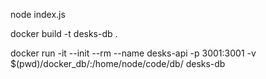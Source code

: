 node index.js

docker build -t desks-db .

docker run -it --init --rm --name desks-api -p 3001:3001 -v $(pwd)/docker_db/:/home/node/code/db/ desks-db